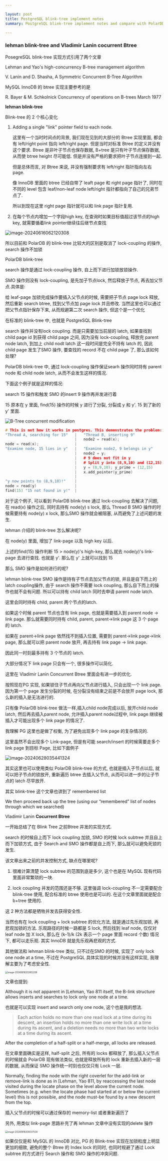 ```yaml
---

layout: post
title: PostgreSQL blink-tree implement notes 
summary: PostgreSQL blink-tree implement notes and compare with PolarDB blink-tree

---
```

### lehman blink-tree and Vladimir Lanin cocurrent Btree



PosegreSQL blink-tree 实现方式引用了两个文章

Lehman and Yao's high-concurrency B-tree management algorithm

V. Lanin and D. Shasha, A Symmetric Concurrent B-Tree Algorithm



MySQL InnoDB 的 btree 实现主要参考的是

R. Bayer & M. Schkolnick  Concurrency of operations on B-trees March 1977





**lehman blink-tree**

Blink-tree 的 2 个核心变化

1. Adding a single "link" pointer field to each node.

   这里有一个当时时间点的背景, 我们现在见到的大部分的 Btree 实现里面, 都会有 left/right point 指向 left/right page. 但是当时对标准 Btree 的定义并没有这个要求. Btree 是非叶子节点也保存数据, B+tree 是只有叶子节点保存数据, 从而使 btree height 尽可能低. 但是并没有严格的要求把叶子节点连接到一起.

   但是总体而言, 对 Btree 来说, 并没有强制要求有 left/right 指针指向左右 page.

   像 InnoDB 里面的 btree 已经自带了 leaft page 和 right page 指针了, 同时在不同的 level 包含 leaf/non-leaf node left/right 指针都指向了自己的兄弟节点了.

   所以到现在这里 right page 指针就可以和 link page 指针复用.

2. 在每个节点内增加一个字段high key, 在查询时如果目标值超过该节点的high key, 就需要循着link pointer继续往后继节点查找



![image-20240616062120308](https://raw.githubusercontent.com/baotiao/bb/main/uPic/image-20240616062120308.png)



所以目前和 PolarDB 的 blink-tree 比较大的区别是取消了 lock-coupling 的操作, search 操作不加锁

PolarDB blink-tree

search 操作是通过 lock-coupling 操作, 自上而下进行加锁放锁操作.

SMO 操作则没有 lock-coupling, 是先加子节点lock, 然后释放子节点, 再去加父节点.具体是:

给 leaf-page 加锁完成操作要插入父节点的时候, 需要把子节点 page lock 释放, 然后重新 search btree, 找到父节点加 page lock 并且修改. 当然这里也可以通过把父节点指针保存下来, 从而规避第二次 search 操作, 但这个是一个优化



在标准的 blink-tree 中, 也就是 PostgreSQL Blink-tree

search 操作并没有lock coupling. 而是只需要加当前层的 latch, 如果查找到 child page id 到获得 child page 之间, 因为没有 lock-coupling, 释放完 parent node latch, 到加上 child nodt latch 这一段时间是完全不持有 latch 的, 因此child page 发生了SMO 操作, 要查找的 record 不在 child page 了, 那么该如何处理?

PolarDB blink-tree 中, 通过 lock-coupling 操作保证searh 操作同时持有 parent node 和 child node latch, 从而不会发生这样的情况.

下面这个例子就是这样的情况:

search 15 操作和触发 SMO 的insert 9 操作再并发进行着

15 原本在 y 里面, find(15) 操作的时候 y 进行了分裂, 分裂成 y 和 y'. 15 到了新的  y' 里面.



![B-Tree concurrent modification](https://raw.githubusercontent.com/baotiao/bb/main/uPic/btree-conc1.png)



```c++
# This is not how it works in postgres. This demonstrates the problem:
"Thread A, searching for 15"   |   "Thread B, inserting 9"
                               |   node2 = read(x);
node = read(x);                |
"Examine node, 15 lies in y"   |   "Examine node2, 9 belongs in y"
                               |   node2 = y;
                               |   # 9 does not fit in y
                               |   # Split y into (8,9,10) and (12,15)
                               |   y = (8,9,10); y_prime = (12,15)
                               |   x.add_pointer(y_prime)
                               |   
"y now points to (8,9,10)!"    |
node = read(y)                 |
find(15) "15 not found in y!"  |
```



对于这个例子, 可以看到 PolarDB blink-tree 通过 lock-coupling 去解决了问题, 在 read(x) 操作之后, 同时去持有 node(y) s lock, 那么 Thread B SMO 操作的时候需要持有 node(y) x lock, 那么SMO 操作就会被阻塞, 从而避免了上述问题的发生.



lehman 介绍的 blink-tree 怎么解决呢?

在 node(y) 里面, 增加了 link-page 以及 high key 以后.

上述的find(15) 操作判断 15 > node(y)'s high-key, 那么就去 node(y)'s link-page 去进行查找. 也就是 y'.  那么在 y' 上就可以找到 15



那么 SMO 操作是如何进行的呢?

lehman blink-tree SMO 操作是持有子节点去加父节点的锁, 并且是自下而上的latch coupling操作, 由于 search 操作不需要 lock coupling, 那么自下而上的操作也就不会有问题. 所以可以持有 child latch 同时去申请 parent node latch.

这里会同时持有 child, parent 两个节点的latch.

如果这个时候 parent 节点也含有 link page, 也就是需要插入到 parent node -> link page. 那么就需要同时持有 child, parent, parent->link page 这 3 个 page 的 latch.

如果在 parent->link page 依然找不到插入位置, 需要到 parent->link page->link page, 那么就可以把 parent node 放开, 再去持有 link page -> link page.

因此同一时刻最多持有 3 个节点的 latch.

大部分情况下 link page 只会有一个, 很多操作可以简化.

这里在 Vladimir Lanin Concurrent Btree 里面会有进一步的优化.



按照现在PG 实现, 如果锁住子节点再向父节点进行插入, 只会出现一个 link page. 因为第一个 page 发生分裂的时候, 在分裂没有结束之前是不会放开 page lock, 那么新的插入是无法进行的.

只有像 PolarDB blink-tree 做法一样,插入child node完成以后, 放开child node latch, 然后再去插入parent node, 允许插入parent node过程中, link page 继续被插入才可能出现多个 link page 的情况了.

我理解 PG 这里也是做了权衡, 为了避免出现多个 link page 的复杂情况的.



这里虽然不会出现多个 Link-page, 但是有可能 search/insert 的时候需要走多个 link page 到目标 Page, 比如下面例子

![image-20240628035441324](https://raw.githubusercontent.com/baotiao/bb/main/uPic/image-20240628035441324.png)



其实这里也可以使用类似 PolarDB blink-tree 的方式, 也就是插入子节点以后, 就可以把子节点的锁放开, 重新遍历 btree 去插入父节点, 从而可以进一步的让子节点的 latch 尽早放开.



其实 blink-tree 这个文章也讲到了 remembered list

We then proceed back up the tree (using our “remembered” list of nodes through which we searched) 





Vladimir Lanin **Cocurrent Btree**



一开始总结了在 Blink Tree 之前Btree 并发的实现方式.

search 的时候自上而下 lock coupling 加锁, SMO 的时候 lock subtree 并且自上而下加锁方式, 由于 Search and SMO 操作都是自上而下, 那么就可以避免死锁的发生.

该文章出来之前的并发控制方式, 缺点在哪里呢?

1. 很难计算清楚 lock subtree 的范围到底是多少, 这个也是在 MySQL 现有代码里面非常繁琐的一块.

2. lock coupling 并发的范围还是不够. 这里强调 lock-coupling 不一定需要配合 blink-tree 使用, 配合标准的 btree 使用也是可以的. 在这个文章里面就是配合 b+tree 使用的.

这 2 种方法都是牺牲并发去获得安全性.

当然也有在 lock coupling + lock subtree 的优化方法, 就是通过先乐观加锁, 再悲观加锁的方法. 乐观路径的时候一路都是 S lock, 然后找到 leaf node, 仅仅对 leaf node 加 X lock, 那么在 (k-1)/k (2k 表示一个 page 里面 record 个数) 情况下, 都可以走乐观. 其实 InnoDB 就是先乐观再悲观的方式.



其他做法和 lehman blink-tree 类似, 只不过在SMO 的时候, 实现了 only lock one node at a time, 不过在 PostgreSQL 具体实现的时候并没有这样实现, 我理解主要为了考虑安全性.

<img src="https://raw.githubusercontent.com/baotiao/bb/main/uPic/image-20240618203912209.png" alt="image-20240618203912209" style="zoom: 50%;" />

文章也提到:

Although it is not apparent in [Lehman, Yao 811 itself, the B-link structure allows inserts and searches to lock only one node at a time. 

也就是可以实现 insert and search only one node, 这个也是我的想法.



> Each action holds no more than one read lock at a time during its descent, an insertion holds no more than one write lock at a time during its ascent, and a deletion needs no more than two write locks at a time during its ascent.



After the completion of a half-split or a half-merge, all locks are released.

在文章里面确实是这样, half-split 之后, 所有的 locks 都释放了, 那么插入父节点的时候就会 PolarDB 现有做法类似, 也就是释放所有的 lock 重新去插入新的一层的数据, 从而保证 SMO 操作统一时刻也仅仅只有 Lock 一层.

Normally, finding the node with the right coverlet for the add-link or remove-link is done as in [Lehman, Yao 811, by reaccessing the last node visited during the locate phase on the level above the current node. Sometimes (e.g. when the locate phase had started at or below the current level) this is not possibie, and the node must-be found by a new descent from the top.

插入父节点的时候可以通过保存的 memory-list 或者重新遍历了



另外, 用类似 link-page 思路补充了再 lehman 文章中没有实现的delete 操作

<img src="https://raw.githubusercontent.com/baotiao/bb/main/uPic/image-20240618204037534.png" alt="image-20240618204037534" style="zoom: 50%;" />



如果仅仅是和 MySQL 的 InnoDB 对比, PG 的 Blink-tree 实现在加锁粒度上明显更加的细致, 避免的整个 Btree 的 Index lock 的同时, 也同时规避了通过 Lock subtree 的方式进行 Search 操作和 SMO 操作的冲突问题.

